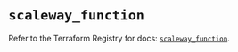 # `scaleway_function`

Refer to the Terraform Registry for docs: [`scaleway_function`](https://registry.terraform.io/providers/scaleway/scaleway/2.53.0/docs/resources/function).
